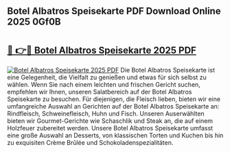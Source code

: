 ## Botel Albatros Speisekarte PDF Download Online 2025 0Gf0B

# <h2><a href="http://gccr55r.nevu.top/?p=Botel+Albatros+Speisekarte">🔗 👉🔴 Botel Albatros Speisekarte 2025 PDF</a></h2>

[![Botel Albatros Speisekarte 2025 PDF](https://i.imgur.com/dBaPXMq.png)](http://gccr55r.nevu.top/?p=Botel+Albatros+Speisekarte)
Die Botel Albatros Speisekarte ist eine Gelegenheit, die Vielfalt zu genießen und etwas für sich selbst zu wählen. Wenn Sie nach einem leichten und frischen Gericht suchen, empfehlen wir Ihnen, unseren Salatbereich auf der Botel Albatros Speisekarte zu besuchen. Für diejenigen, die Fleisch lieben, bieten wir eine umfangreiche Auswahl an Gerichten auf der Botel Albatros Speisekarte an: Rindfleisch, Schweinefleisch, Huhn und Fisch. Unseren Auserwählten bieten wir Gourmet-Gerichte wie Schaschlik und Steak an, die auf einem Holzfeuer zubereitet werden. Unsere Botel Albatros Speisekarte umfasst eine große Auswahl an Desserts, von klassischen Torten und Kuchen bis hin zu exquisiten Crème Brûlée und Schokoladenspezialitäten.

